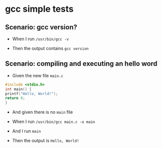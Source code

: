 # gcc simple tests

## Scenario: gcc version?

- When I run `/usr/bin/gcc -v`

- Then the output contains `gcc version`


## Scenario: compiling and executing an hello word

- Given the new file `main.c`
```c
#include <stdio.h>
int main() {
printf("Hello, World!");
return 0;
}
```
- And given there is no `main` file

- When I run `/usr/bin/gcc main.c -o main`
- And  I run `main`

- Then the output is `Hello, World!`
